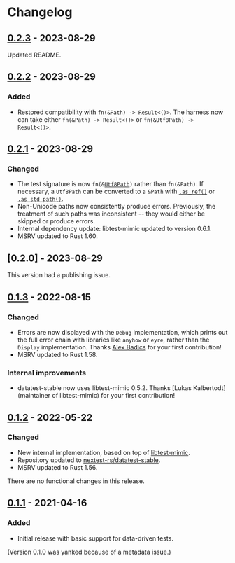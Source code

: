 # Changelog

## [0.2.3] - 2023-08-29

Updated README.

## [0.2.2] - 2023-08-29

### Added

- Restored compatibility with `fn(&Path) -> Result<()>`. The harness now can take either `fn(&Path) -> Result<()>` or `fn(&Utf8Path) -> Result<()>`.

## [0.2.1] - 2023-08-29

### Changed

- The test signature is now `fn(&`[`Utf8Path`]`)` rather than `fn(&Path)`. If necessary, a `Utf8Path` can be converted to a `&Path` with [`.as_ref()`] or [`.as_std_path()`].
- Non-Unicode paths now consistently produce errors. Previously, the treatment of such paths was inconsistent -- they would either be skipped or produce errors.
- Internal dependency update: libtest-mimic updated to version 0.6.1.
- MSRV updated to Rust 1.60.

[`Utf8Path`]: https://docs.rs/camino/latest/camino/struct.Utf8Path.html
[`.as_ref()`]: https://docs.rs/camino/latest/camino/struct.Utf8Path.html#impl-AsRef%3COsStr%3E-for-Utf8Path
[`.as_std_path()`]: https://docs.rs/camino/latest/camino/struct.Utf8Path.html#method.as_std_path

## [0.2.0] - 2023-08-29

This version had a publishing issue.

## [0.1.3] - 2022-08-15

### Changed

- Errors are now displayed with the `Debug` implementation, which prints out the full error chain
  with libraries like `anyhow` or `eyre`, rather than the `Display` implementation. Thanks
  [Alex Badics] for your first contribution!
- MSRV updated to Rust 1.58.

### Internal improvements

- datatest-stable now uses libtest-mimic 0.5.2. Thanks [Lukas Kalbertodt] (maintainer of
  libtest-mimic) for your first contribution!

[Alex Badics]: https://github.com/badicsalex
[Lukas]: https://github.com/LukasKalbertodt

## [0.1.2] - 2022-05-22

### Changed

- New internal implementation, based on top of [libtest-mimic](https://github.com/LukasKalbertodt/libtest-mimic).
- Repository updated to [nextest-rs/datatest-stable](https://github.com/nextest-rs/datatest-stable).
- MSRV updated to Rust 1.56.

There are no functional changes in this release.

## [0.1.1] - 2021-04-16

### Added

- Initial release with basic support for data-driven tests.

(Version 0.1.0 was yanked because of a metadata issue.)

[0.2.3]: https://github.com/nextest-rs/datatest-stable/releases/tag/datatest-stable-0.2.3
[0.2.2]: https://github.com/nextest-rs/datatest-stable/releases/tag/datatest-stable-0.2.2
[0.2.1]: https://github.com/nextest-rs/datatest-stable/releases/tag/datatest-stable-0.2.1
[0.1.3]: https://github.com/nextest-rs/datatest-stable/releases/tag/datatest-stable-0.1.3
[0.1.2]: https://github.com/nextest-rs/datatest-stable/releases/tag/datatest-stable-0.1.2
[0.1.1]: https://github.com/nextest-rs/datatest-stable/releases/tag/datatest-stable-0.1.1

